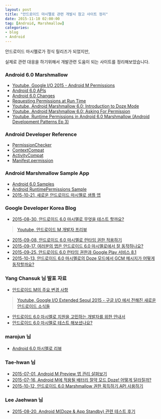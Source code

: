 ```yaml
---
layout: post
title: "안드로이드 마시멜로 관련 개발시 참고 사이트 정리"
date: 2015-11-10 02:00:00
tag: [Android, Marshmallow]
categories:
- blog
- Android
---
```


<!--more-->

안드로이드 마시멜로가 정식 릴리즈가 되었지만,

실제로 관련 대응을 하기위해서 개발관련 도움이 되는 사이트를 정리해보았습니다.

### Android 6.0 Marshmallow
- [Youtube, Google I/O 2015 - Android M Permissions](https://youtu.be/f17qe9vZ8RM)
- [Android 6.0 APIs](http://developer.android.com/intl/ko/about/versions/marshmallow/android-6.0.html)
- [Android 6.0 Changes](http://developer.android.com/intl/ko/about/versions/marshmallow/android-6.0-changes.html)
- [Requesting Permissions at Run Time](https://developer.android.com/intl/ko/training/permissions/requesting.html)
- [Youtube, Android Marshmallow 6.0: Introduction to Doze Mode](https://youtu.be/N72ksDKrX6c)
- [Youtube, Android Marshmallow 6.0: Asking For Permission](https://youtu.be/iZqDdvhTZj0)
- [Youtube, Runtime Permissions in Android 6.0 Marshmallow (Android Development Patterns Ep 3)](https://youtu.be/C8lUdPVSzDk)

### Android Developer Reference
- [PermissionChecker](http://developer.android.com/reference/android/support/v4/content/PermissionChecker.html)
- [ContextCompat](http://developer.android.com/reference/android/support/v4/content/ContextCompat.html)
- [ActivityCompat](http://developer.android.com/reference/android/support/v4/app/ActivityCompat.html)
- [Manifest.permission](http://developer.android.com/reference/android/Manifest.permission.html)

### Android Marshmallow Sample App
- [Android 6.0 Samples](http://developer.android.com/intl/ko/about/versions/marshmallow/samples.html)
- [Android RuntimePermissions Sample](https://github.com/googlesamples/android-RuntimePermissions)
- [2015-10-21, 새로운 안드로이드 마시멜로 샘플 앱](http://googledevkr.blogspot.kr/2015/10/blog-post.html)

### Google Developer Korea Blog
- [2015-08-30, 안드로이드 6.0 마시멜로 무엇을 테스트 할까요?](http://googledevkr.blogspot.kr/2015/08/testyourapponandroid60.html)

> [Youtube, 안드로이드 M 개발자 프리뷰](https://www.youtube.com/watch?v=Tq3u_utuhPE)

- [2015-09-08, 안드로이드 6.0 마시멜로 런타임 권한 적용하기](http://googledevkr.blogspot.kr/2015/09/android60runtimepermission.html)
- [2015-09-17, 여러분의 앱은 안드로이드 6.0 마시멜로에서 잘 동작하나요?](http://googledevkr.blogspot.kr/2015/09/testyourapponandroid60.html)
- [2015-09-25, 안드로이드 6.0 런타임 권한과 Google Play 서비스 8.1](http://googledevkr.blogspot.kr/2015/09/playservice81android60.html)
- [2015-10-13, 안드로이드 6.0 마시멜로의 Doze 모드에서 GCM 메시지가 어떻게 동작할까요?](http://googledevkr.blogspot.kr/2015/10/gcmonandroid-doze.html)

### Yang Chansuk 님 발표 자료
- [안드로이드 M의 주요 변경 사항 ](http://www.slideshare.net/chansukyang/m-50490336)

> [Youtube, Google I/O Extended Seoul 2015 - 구글 I/O 에서 전해진 새로운 안드로이드 소식들 ](https://youtu.be/X8eQn2E6GKw?list=PLF_OUznA3RTQqIf_m2noTbqVl6CLIaEOg)

- [안드로이드 6.0 마시멜로 지원을 고민하는 개발자를 위한 안내서](http://www.slideshare.net/chansukyang/60-53873120)
- [안드로이드 6.0 마시멜로 테스트 해보셨나요?](http://www.slideshare.net/chansukyang/60-52925575)

### marojun 님
- [Android 6.0 마시멜로 리뷰](https://medium.com/marojuns-android/%EC%A2%80-%EB%8D%94-%EC%83%9D%EA%B0%81%ED%95%B4%EB%B3%B8-android-m-%EB%A6%AC%EB%B7%B0-13fbb98c9a87)

### Tae-hwan 님
- [2015-07-01, Android M Preview 앱 관리 살펴보기](http://thdev.net/629)
- [2015-07-16, Android M에 적용될 배터리 절약 모드 Doze! 어떻게 달라질까?](http://thdev.net/632)
- [2015-10-12, 안드로이드 6.0 Marshmallow 권한 획득하기 API 사용하기](http://thdev.net/634)

### Lee Jaehwan 님
- [2015-08-20, Android M(Doze & App Standby) 관련 테스트 후기](http://jhlee8379.cafe24.com/archives/2268)

